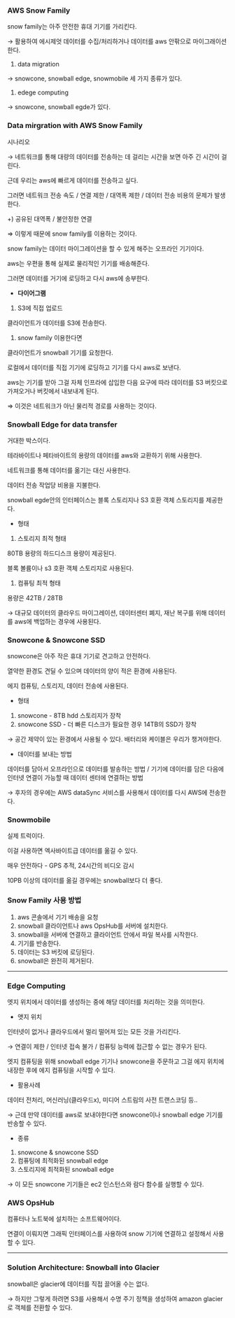 ### AWS Snow Family

snow family는 아주 안전한 휴대 기기를 가리킨다.

→ 활용하여 에시제엇 데이터를 수집/처리하거나 데이터를 aws 안팎으로 마이그래이션한다.

1. data migration

→ snowcone, snowball edge, snowmobile 세 가지 종류가 있다.

1. edege computing

→ snowcone, snowball egde가 있다.

### Data mirgration with AWS Snow Family

시나리오

→ 네트워크를 통해 대량의 데이터를 전송하는 데 걸리는 시간을 보면 아주 긴 시간이 걸린다.

근데 우리는 aws에 빠르게 데이터를 전송하고 싶다.

그러면 네트워크 전송 속도 / 연결 제한 / 대역폭 제한 / 데이터 전송 비용의 문제가 발생한다.

+) 공유된 대역폭 / 불안정한 연결

⇒ 이렇게 때문에 snow family를 이용하는 것이다.

snow family는 데이터 마이그레이션을 할 수 있게 해주는 오프라인 기기이다.

aws는 우편을 통해 실제로 물리적인 기기를 배송해준다.

그러면 데이터를 거기에 로딩하고 다시 aws에 송부한다.

- **다이어그램**
1. S3에 직접 업로드

클라이언트가 데이터를 S3에 전송한다.

1. snow family 이용한다면

클라이언트가 snowball 기기를 요청한다.

로컬에서 데이터를 직접 기기에 로딩하고 기기를 다시 aws로 보낸다.

aws는 기기를 받아 그걸 자체 인프라에 삽입한 다음 요구에 따라 데이터를 S3 버킷으로 가져오거나 버킷에서 내보내게 된다.

⇒ 이것은 네트워크가 아닌 물리적 경로를 사용하는 것이다.

### Snowball Edge for data transfer

거대한 박스이다.

테라바이트나 페타바이트의 용량의 데이터를 aws와 교환하기 위해 사용한다.

네트워크를 통해 데이터를 옮기는 대신 사용한다.

데이터 전송 작업당 비용을 지불한다.

snowball egde안의 인터페이스는 블록 스토리지나 S3 호환 객체 스토리지를 제공한다.

- 형태
1. 스토리지 최적 형태

80TB 용량의 하드디스크 용량이 제공된다.

블록 볼륨이나 s3 호환 객체 스토리지로 사용된다.

1. 컴퓨팅 최적 형태

용량은 42TB / 28TB

→ 대규모 데이터의 클라우드 마이그레이션, 데이터센터 폐지, 재난 복구를 위해 데이터를 aws에 백업하는 경우에 사용된다.

### Snowcone & Snowcone SSD

snowcone은 아주 작은 휴대 기기로 견고하고 안전하다.

열약한 환경도 견딜 수 있으며 데이터의 양이 적은 환경에 사용된다.

에지 컴퓨팅, 스토리지, 데이터 전송에 사용된다.

- 형태
1. snowcone - 8TB hdd 스토리지가 장착
2. snowcone SSD - 더 빠른 디스크가 필요한 경우 14TB의 SSD가 장착

→ 공간 제약이 있는 환경에서 사용될 수 있다. 배터리와 케이블은 우리가 챙겨야한다.

- 데이터를 보내는 방법

데이터를 담아서 오프라인으로 데이터를 발송하는 방법 / 기기에 데이터를 담은 다음에 인터넷 연결이 가능할 때 데이터 센터에 연결하는 방법

→ 후자의 경우에는 AWS dataSync 서비스를 사용해서 데이터를 다시 AWS에 전송한다.

### Snowmobile

실제 트럭이다.

이걸 사용하면 엑사바이트급 데이터를 옮길 수 있다.

매우 안전하다 - GPS 추적, 24시간의 비디오 감시

10PB 이상의 데이터를 옮길 경우에는 snowball보다 더 좋다.

### Snow Family 사용 방법

1. aws 콘솔에서 기기 배송을 요청
2. snowball 클라이언트나 aws OpsHub를 서버에 설치한다.
3. snowball을 서버에 연결하고 클라이언트 안에서 파일 복사를 시작한다.
4. 기기를 반송한다.
5. 데이터는 S3 버킷에 로딩된다.
6. snowball은 완전히 제거된다.

---

### Edge Computing

엣지 위치에서 데이터를 생성하는 중에 해당 데이터를 처리하는 것을 의미한다.

- 앳지 위치

인터넷이 없거나 클라우드에서 멀리 떨어져 있는 모든 것을 가리킨다.

→ 연결이 제한 / 인터넷 접속 불가 / 컴퓨팅 능력에 접근할 수 없는 경우가 된다.

엣지 컴퓨팅을 위해 snowball edge 기기나 snowcone을 주문하고 그걸 에지 위치에 내장한 후에 에지 컴퓨팅을 시작할 수 있다.

- 활용사례

데이터 전처리, 머신러닝(클라우드x), 미디어 스트림의 사전 트랜스코딩 등..

→ 근데 만약 데이터를 aws로 보내야한다면 snowcone이나 snowball edge 기기를 반송할 수 있다.

- 종류
1. snowcone & snowcone SSD
2. 컴퓨팅에 최적화된 snowball edge
3. 스토리지에 최적화된 snowball edge

→ 이 모든 snowcone 기기들은 ec2 인스턴스와 람다 함수를 실행할 수 있다.

### AWS OpsHub

컴퓨터나 노트북에 설치하는 소프트웨어이다.

연결이 이뤄지면 그래픽 인터페이스를 사용하여 snow 기기에 연결하고 설정해서 사용할 수 있다.

---

### Solution Architecture: Snowball into Glacier

snowball은 glacier에 데이터를 직접 끌어올 수는 없다.

→ 하지만 그렇게 하려면 S3를 사용해서 수명 주기 정책을 생성하여 amazon glacier로 객체를 전환할 수 있다.